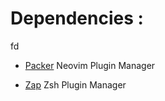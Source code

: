 # Dependencies :

fd

- [Packer](https://github.com/wbthomason/packer.nvim) Neovim Plugin Manager

- [Zap](https://github.com/zap-zsh/zap) Zsh Plugin Manager

